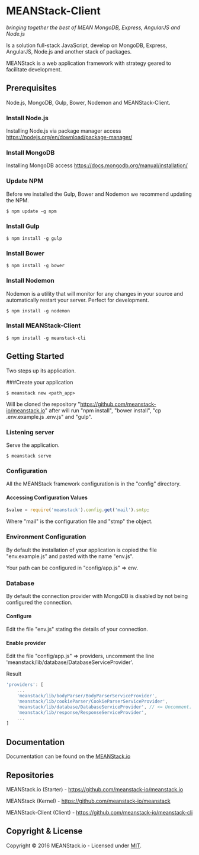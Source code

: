 # MEANStack-Client
*bringing together the best of MEAN MongoDB, Express, AngularJS and Node.js*

Is a solution full-stack JavaScript, develop on MongoDB, Express, AngularJS, Node.js and another stack of packages.

MEANStack is a web application framework with strategy geared to facilitate development.

## Prerequisites
Node.js, MongoDB, Gulp, Bower, Nodemon and MEANStack-Client.

### Install Node.js
Installing Node.js via package manager access <a href="https://nodejs.org/en/download/package-manager/">https://nodejs.org/en/download/package-manager/</a>

### Install MongoDB
Installing MongoDB access <a href="https://docs.mongodb.org/manual/installation/">https://docs.mongodb.org/manual/installation/</a>

### Update NPM
Before we installed the Gulp, Bower and Nodemon we recommend updating the NPM.
```
$ npm update -g npm
```

### Install Gulp
```
$ npm install -g gulp
```

### Install Bower
```
$ npm install -g bower
```

### Install Nodemon
Nodemon is a utility that will monitor for any changes in your source and automatically restart your server. Perfect for development.
```
$ npm install -g nodemon
```

### Install MEANStack-Client
```
$ npm install -g meanstack-cli
```

## Getting Started
Two steps up its application.

###Create your application
```
$ meanstack new <path_app>
```
Will be cloned the repository "https://github.com/meanstack-io/meanstack.io" after will run "npm install", "bower install", "cp .env.example.js .env.js" and "gulp". 


### Listening server
Serve the application.
```
$ meanstack serve
```

### Configuration
All the MEANStack framework configuration is in the "config" directory.

#### Accessing Configuration Values
```js
$value = require('meanstack').config.get('mail').smtp;
```
Where "mail" is the configuration file and "stmp" the object.

### Environment Configuration
By default the installation of your application is copied the file "env.example.js" and pasted with the name "env.js".

Your path can be configured in "config/app.js" => env.

### Database
By default the connection provider with MongoDB is disabled by not being configured the connection.

#### Configure
Edit the file "env.js" stating the details of your connection.

#### Enable provider
Edit the file "config/app.js" => providers, uncomment the line 'meanstack/lib/database/DatabaseServiceProvider'.

Result
```js
'providers': [
    ...
    'meanstack/lib/bodyParser/BodyParserServiceProvider',
    'meanstack/lib/cookieParser/CookieParserServiceProvider',
    'meanstack/lib/database/DatabaseServiceProvider', // <= Uncomment.
    'meanstack/lib/response/ResponseServiceProvider',
    ...
]
```
## Documentation
Documentation can be found on the [MEANStack.io](http://meanstack.io)

## Repositories

MEANStack.io (Starter) - https://github.com/meanstack-io/meanstack.io

MEANStack (Kernel) - https://github.com/meanstack-io/meanstack

MEANStack-Client (Client) - https://github.com/meanstack-io/meanstack-cli

## Copyright & License

Copyright © 2016 MEANStack.io - Licensed under [MIT](https://github.com/meanstack-io/meanstack.io/blob/master/License).
